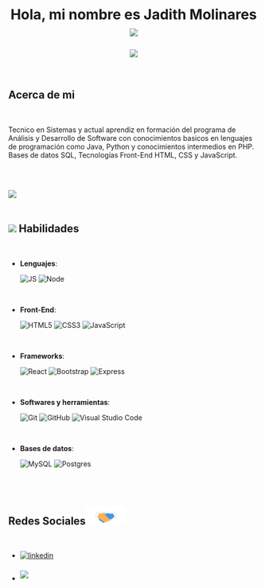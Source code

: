 <h1 align="center"><b>Hola, mi nombre es Jadith Molinares </b><img src="https://media.giphy.com/media/hvRJCLFzcasrR4ia7z/giphy.gif" width="35"></h1>
<!--  -->
<p align="center">
  <a href="https://github.com/DenverCoder1/readme-typing-svg"><img src="https://readme-typing-svg.herokuapp.com?font=Time+New+Roman&color=cyan&size=25&center=true&vCenter=true&width=600&height=100&lines=JavaScript..&hearts;++;Desarrollador+Full-Stack,;Estudiante+de+Desarrollo+de+Software,;Proactivo...,;Me+aprender+nuevas+cosas..<3"></a>
</p>


<br>



	
## <b> Acerca de mi</b>

<br>

Tecnico en Sistemas y actual aprendiz en formación del programa de Análisis y Desarrollo de Software con conocimientos basicos en lenguajes de programación como Java, Python y conocimientos intermedios en PHP. Bases de datos SQL, Tecnologías Front-End HTML, CSS y JavaScript.

<br><br>

<img src="https://user-images.githubusercontent.com/73097560/115834477-dbab4500-a447-11eb-908a-139a6edaec5c.gif"><br><br>

## <img src="https://media2.giphy.com/media/QssGEmpkyEOhBCb7e1/giphy.gif?cid=ecf05e47a0n3gi1bfqntqmob8g9aid1oyj2wr3ds3mg700bl&rid=giphy.gif" width ="25"><b> Habilidades</b>
<br>

<p align="center">

- **Lenguajes**:
    
    ![JS](https://img.shields.io/badge/php-%23777BB4.svg?&style=for-the-badge&logo=php&logoColor=white)
    ![Node](https://img.shields.io/badge/node.js%20-%2343853D.svg?&style=for-the-badge&logo=node.js&logoColor=white)

<br>   
    
- **Front-End**:

   ![HTML5](https://img.shields.io/badge/HTML5%20-%23E34F26.svg?style=for-the-badge&logo=html5&logoColor=white)
   ![CSS3](https://img.shields.io/badge/CSS%20-%231572B6.svg?style=for-the-badge&logo=css3&logoColor=white)
   ![JavaScript](https://img.shields.io/badge/JavaScript%20-%23F7DF1E.svg?style=for-the-badge&logo=javascript&logoColor=black)
  

    
<br>

- **Frameworks**:
  
  	![React](https://img.shields.io/badge/react%20-%2320232a.svg?&style=for-the-badge&logo=react&logoColor=%2361DAFB)
  	![Bootstrap](https://img.shields.io/badge/bootstrap%20-%23563D7C.svg?&style=for-the-badge&logo=bootstrap&logoColor=white)
  	![Express](https://img.shields.io/badge/express.js%20-%23404d59.svg?&style=for-the-badge)

<br>

- **Softwares y herramientas**:

    ![Git](https://img.shields.io/badge/git-%23F05033.svg?style=for-the-badge&logo=git&logoColor=white)
    ![GitHub](https://img.shields.io/badge/github-%23121011.svg?style=for-the-badge&logo=github&logoColor=white)
    ![Visual Studio Code](https://img.shields.io/badge/Visual%20Studio%20Code-0078d7.svg?style=for-the-badge&logo=visual-studio-code&logoColor=white) 

<br>

- **Bases de datos**:

    ![MySQL](https://img.shields.io/badge/mysql-%2300f.svg?&style=for-the-badge&logo=mysql&logoColor=white)
    ![Postgres](https://img.shields.io/badge/postgres-%23316192.svg?&style=for-the-badge&logo=postgresql&logoColor=white)   


</p>

<br>
<br>

## <b>Redes Sociales</b><img src="https://github.com/0xAbdulKhalid/0xAbdulKhalid/raw/main/assets/mdImages/handshake.gif" width ="80">
<br>
<div align='left'>

<ul>

<li>
<a href="https://www.linkedin.com/in/jadith-molinares-437138210/" target="_blank">
<img src="https://img.shields.io/badge/linkedin:  Jadith Molinares-%2300acee.svg?color=405DE6&style=for-the-badge&logo=linkedin&logoColor=white" alt=linkedin style="margin-bottom: 5px;"/>
</a>
</li>

<br>

<li>
<a href="#" target="_blank">
<img src="https://img.shields.io/badge/gmail:  jadithmolinares12@gmail.com-%23EA4335.svg?style=for-the-badge&logo=gmail&logoColor=white" t=mail style="margin-bottom: 5px;" />
</a>
</li>
	
</ul>
</div>
